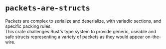 # `packets-are-structs`
Packets are complex to serialize and deserialize, with variadic sections, and specific packing rules.  
This crate challenges Rust's type system to provide generic, useable and safe structs representing a variety of packets as they would appear on-the-wire.  
